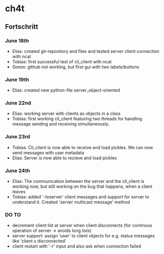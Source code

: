 # ch4t
## Fortschritt
### June 18th
- Elias: created git-repository and files and tested server client connection with ncat
- Tobias: first successful test of cli_client with ncat
- Simon: github not working, but first gui with two labels/buttons

### June 19th
- Elias: created new python-file server_object-oriented

### June 22nd
- Elias: working server with clients as objects in a class
- Tobias: first working cli_client featuring two threads for handling message sending and receiving simultaneously.

### June 23rd
- Tobias: Cli_client is now able to receive and load pickles. We can now send messages with user metadata
- Elias: Server is now able to recieve and load pickles

### June 24th
- Elias: The communication between the server and the cli_client is working now, but still working on the bug that happens, when a client leaves
- Tobias: added '-toserver' client messages and support for server to understand it. Created 'server multicast message' method



### DO TO
- decrement client list at server when client disconnects (for continous operation of server -> avoids long lists)
- server support: assign 'user' to client objects for e.g. status messages like 'client x disconnected'
- client restart with '-r' input and also ask when connection failed

